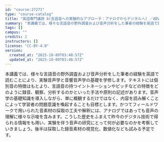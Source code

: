 ```yaml
---
id: "course:27271"
type: "course-catalog"
title: "英語専門講読 b(言語音への実験的なアプローチ：アナログからデジタルへ) ／ADVANCED THEMATIC READING (B)"
summary: "本講義では、様々な言語音の野外調査および音声分析をした筆者の経験を英語で読むことにより、実験音声学と音響音声学の基礎を学修します。テキストには個別音の特徴はもとより、言語音の持つイントネーションやピッチなどの特徴をどのように録音、観察、分析…"
tags: []
campus: ""
credits: 2
instructors: []
license: "CC-BY-4.0"
version:
  created_at: "2025-10-09T03:48:57Z"
  updated_at: "2025-10-09T03:48:57Z"
---
```

本講義では、様々な言語音の野外調査および音声分析をした筆者の経験を英語で読むことにより、実験音声学と音響音声学の基礎を学修します。テキストには個別音の特徴はもとより、言語音の持つイントネーションやピッチなどの特徴をどのように録音、観察、分析するのかといった手法や原則の記述があります。音声学の基礎知識を導入しながら、単に概観するだけではなく、内容を読み解くことによって学習者の問題意識を喚起することも目標とします。かつてフィールドワークで用いられた音素材の採取の工夫や解釈には、アナログではあっても音声の理解に様々な示唆を含みます。こうした歴史をふまえて昨今のデジタル技術で得られる情報をも用い、実験を伴う音声の研究にとって何が必要なのかを考察していきましょう。後半は採取した録音素材の視覚化、数値化なども試みる予定です。
